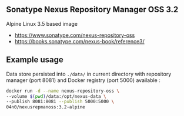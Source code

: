 ## Sonatype Nexus Repository Manager OSS 3.2

Alpine Linux 3.5 based image

*   https://www.sonatype.com/nexus-repository-oss
*   https://books.sonatype.com/nexus-book/reference3/

## Example usage

Data store persisted into ```./data/``` in current directory with repository manager (port 8081) and Docker registry (port 5000) available :

```bash
docker run -d --name nexus-repository-oss \
--volume $(pwd)/data:/opt/nexus-data \
--publish 8081:8081 --publish 5000:5000 \
04n0/nexusrepmanoss:3.2-alpine
```
